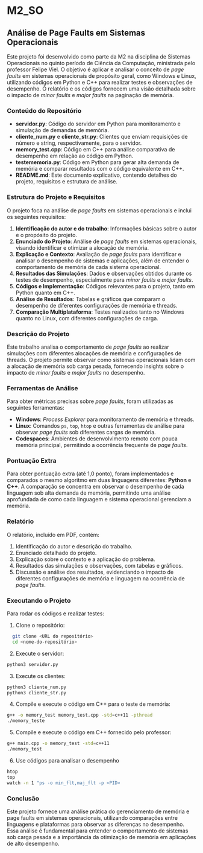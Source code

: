 # M2_SO

## Análise de Page Faults em Sistemas Operacionais

Este projeto foi desenvolvido como parte da M2 na disciplina de Sistemas Operacionais no quinto período de Ciência da Computação, ministrada pelo professor Felipe Viel. O objetivo é aplicar e analisar o conceito de *page faults* em sistemas operacionais de propósito geral, como Windows e Linux, utilizando códigos em Python e C++ para realizar testes e observações de desempenho. O relatório e os códigos fornecem uma visão detalhada sobre o impacto de *minor faults* e *major faults* na paginação de memória.

### Conteúdo do Repositório

- **servidor.py**: Código do servidor em Python para monitoramento e simulação de demandas de memória.
- **cliente_num.py** e **cliente_str.py**: Clientes que enviam requisições de número e string, respectivamente, para o servidor.
- **memory_test.cpp**: Código em C++ para análise comparativa de desempenho em relação ao código em Python.
- **testememoria.py**: Código em Python para gerar alta demanda de memória e comparar resultados com o código equivalente em C++.
- **README.md**: Este documento explicativo, contendo detalhes do projeto, requisitos e estrutura de análise.

### Estrutura do Projeto e Requisitos

O projeto foca na análise de *page faults* em sistemas operacionais e inclui os seguintes requisitos:

1. **Identificação do autor e do trabalho**: Informações básicas sobre o autor e o propósito do projeto.
2. **Enunciado do Projeto**: Análise de *page faults* em sistemas operacionais, visando identificar e otimizar a alocação de memória.
3. **Explicação e Contexto**: Avaliação de *page faults* para identificar e analisar o desempenho de sistemas e aplicações, além de entender o comportamento de memória de cada sistema operacional.
4. **Resultados das Simulações**: Dados e observações obtidos durante os testes de desempenho, especialmente para *minor faults* e *major faults*.
5. **Códigos e Implementação**: Códigos relevantes para o projeto, tanto em Python quanto em C++.
6. **Análise de Resultados**: Tabelas e gráficos que comparam o desempenho de diferentes configurações de memória e threads.
7. **Comparação Multiplataforma**: Testes realizados tanto no Windows quanto no Linux, com diferentes configurações de carga.

### Descrição do Projeto

Este trabalho analisa o comportamento de *page faults* ao realizar simulações com diferentes alocações de memória e configurações de threads. O projeto permite observar como sistemas operacionais lidam com a alocação de memória sob carga pesada, fornecendo insights sobre o impacto de *minor faults* e *major faults* no desempenho.

### Ferramentas de Análise

Para obter métricas precisas sobre *page faults*, foram utilizadas as seguintes ferramentas:

- **Windows**: *Process Explorer* para monitoramento de memória e threads.
- **Linux**: Comandos `ps`, `top`, `htop` e outras ferramentas de análise para observar *page faults* sob diferentes cargas de memória.
- **Codespaces**: Ambientes de desenvolvimento remoto com pouca memória principal, permitindo a ocorrência frequente de *page faults*.

### Pontuação Extra

Para obter pontuação extra (até 1,0 ponto), foram implementados e comparados o mesmo algoritmo em duas linguagens diferentes: **Python** e **C++**. A comparação se concentra em observar o desempenho de cada linguagem sob alta demanda de memória, permitindo uma análise aprofundada de como cada linguagem e sistema operacional gerenciam a memória.

### Relatório

O relatório, incluído em PDF, contém:

1. Identificação do autor e descrição do trabalho.
2. Enunciado detalhado do projeto.
3. Explicação sobre o contexto e a aplicação do problema.
4. Resultados das simulações e observações, com tabelas e gráficos.
5. Discussão e análise dos resultados, evidenciando o impacto de diferentes configurações de memória e linguagem na ocorrência de *page faults*.

### Executando o Projeto

Para rodar os códigos e realizar testes:

1. Clone o repositório:
 ```bash
   git clone <URL do repositório>
   cd <nome-do-repositório>
 ```
2. Execute o servidor:
  ```bash
  python3 servidor.py
   ```

3. Execute os clientes:
 ```bash
 python3 cliente_num.py
 python3 cliente_str.py
 ```

4. Compile e execute o código em C++ para o teste de memória:
 ```bash
 g++ -o memory_test memory_test.cpp -std=c++11 -pthread
 ./memory_teste
 ```
5. Compile e execute o código em C++ fornecido pelo professor:
 ```bash
g++ main.cpp -o memory_test -std=c++11
 ./memory_test
 ```

6. Use códigos para analisar o desempenho
 ```bash
 htop
 top
 watch -n 1 "ps -o min_flt,maj_flt -p <PID>
 ```
### Conclusão

Este projeto fornece uma análise prática do gerenciamento de memória e page faults em sistemas operacionais, utilizando comparações entre linguagens e plataformas para observar as diferenças no desempenho. Essa análise é fundamental para entender o comportamento de sistemas sob carga pesada e a importância da otimização de memória em aplicações de alto desempenho.


